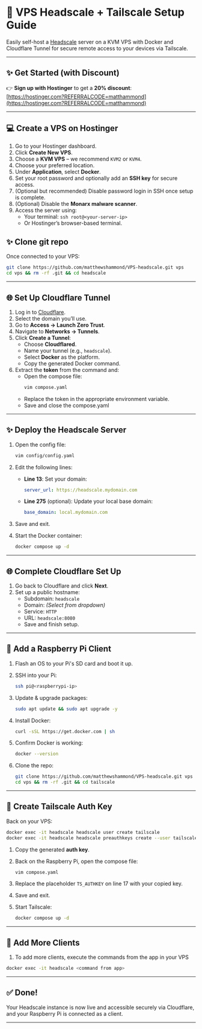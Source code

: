 # 🧠 VPS Headscale + Tailscale Setup Guide

Easily self-host a [Headscale](https://github.com/juanfont/headscale) server on a KVM VPS with Docker and Cloudflare Tunnel for secure remote access to your devices via Tailscale.

---

## ✨ Get Started (with Discount)

👉 **Sign up with Hostinger** to get a **20% discount**:  
[https://hostinger.com?REFERRALCODE=matthammond](https://hostinger.com?REFERRALCODE=matthammond)

---

## 💻 Create a VPS on Hostinger

1. Go to your Hostinger dashboard.
2. Click **Create New VPS**.
3. Choose a **KVM VPS** – we recommend `KVM2` or `KVM4`.
4. Choose your preferred location.
5. Under **Application**, select **Docker**.
6. Set your root password and optionally add an **SSH key** for secure access.
7. (Optional but recommended) Disable password login in SSH once setup is complete.
8. (Optional) Disable the **Monarx malware scanner**.
9. Access the server using:
   - Your terminal: `ssh root@<your-server-ip>`
   - Or Hostinger’s browser-based terminal.

## ✨ Clone git repo

Once connected to your VPS:

```bash
git clone https://github.com/matthewshammond/VPS-headscale.git vps
cd vps && rm -rf .git && cd headscale
```

---

## 🌐 Set Up Cloudflare Tunnel

1. Log in to [Cloudflare](https://www.cloudflare.com).
2. Select the domain you’ll use.
3. Go to **Access → Launch Zero Trust**.
4. Navigate to **Networks → Tunnels**.
5. Click **Create a Tunnel**:
   - Choose **Cloudflared**.
   - Name your tunnel (e.g., `headscale`).
   - Select **Docker** as the platform.
   - Copy the generated Docker command.
6. Extract the **token** from the command and:
   - Open the compose file:
     ```bash
     vim compose.yaml
     ```
   - Replace the token in the appropriate environment variable.
   - Save and close the compose.yaml

---

## ✨ Deploy the Headscale Server

1. Open the config file:
   ```bash
   vim config/config.yaml
   ```

2. Edit the following lines:
   - **Line 13**: Set your domain:
     ```yaml
     server_url: https://headscale.mydomain.com
     ```
   - **Line 275** (optional): Update your local base domain:
     ```yaml
     base_domain: local.mydomain.com
     ```

3. Save and exit.

4. Start the Docker container:
   ```bash
   docker compose up -d
   ```
---

## 🌐 Complete Cloudflare Set Up 

1. Go back to Cloudflare and click **Next**.
2. Set up a public hostname:
   - Subdomain: `headscale`
   - Domain: *(Select from dropdown)*
   - Service: `HTTP`
   - URL: `headscale:8080`
   - Save and finish setup.

---

## 🍓 Add a Raspberry Pi Client

1. Flash an OS to your Pi's SD card and boot it up.
2. SSH into your Pi:
   ```bash
   ssh pi@<raspberrypi-ip>
   ```

3. Update & upgrade packages:
   ```bash
   sudo apt update && sudo apt upgrade -y
   ```

4. Install Docker:
   ```bash
   curl -sSL https://get.docker.com | sh
   ```

5. Confirm Docker is working:
   ```bash
   docker --version
   ```

6. Clone the repo:
   ```bash
   git clone https://github.com/matthewshammond/VPS-headscale.git vps
   cd vps && rm -rf .git && cd tailscale
   ```

---

## 🔐 Create Tailscale Auth Key

Back on your VPS:

```bash
docker exec -it headscale headscale user create tailscale
docker exec -it headscale headscale preauthkeys create --user tailscale --reusable --expiration 24h
```

1. Copy the generated **auth key**.
2. Back on the Raspberry Pi, open the compose file:
   ```bash
   vim compose.yaml
   ```

3. Replace the placeholder `TS_AUTHKEY` on line 17 with your copied key.
4. Save and exit.

5. Start Tailscale:
   ```bash
   docker compose up -d
   ```

---

## 🔐 Add More Clients

1. To add more clients, execute the commands from the app in your VPS
```bash
docker exec -it headscale <command from app>
```

---

## ✅ Done!

Your Headscale instance is now live and accessible securely via Cloudflare, and your Raspberry Pi is connected as a client.

---
